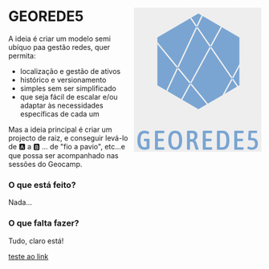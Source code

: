 GEOREDE5 <img src="./image.png" align="right"/>
======================================================================================================

A ideia é criar um modelo semi ubíquo paa gestão redes, quer permita:

+ localização e gestão de ativos
+ histórico e versionamento
+ simples sem ser simplificado
+ que seja fácil de escalar e/ou adaptar às necessidades específicas de cada um

Mas a ideia principal é criar um projecto de raiz, e conseguir levá-lo de :a: a :b: ... de "fio a pavio", etc...e que possa ser acompanhado nas sessões do Geocamp.

### O que está feito?

Nada…

### O que falta fazer?

Tudo, claro está!


[teste ao link](./1stthing.md)
